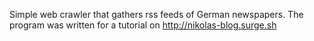 Simple web crawler that gathers rss feeds of German newspapers.
The program was written for a tutorial on http://nikolas-blog.surge.sh
